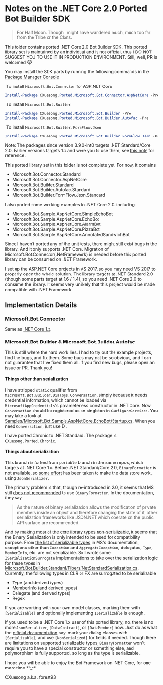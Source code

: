 # Notes on the .NET Core 2.0 Ported Bot Builder SDK

>   For Half Moon. Though I might have wandered much, much too far from the Tribe or the Clans.

This folder contains ported .NET Core 2.0 Bot Builder SDK. This ported library set is maintained by an individual and is not official, thus I DO NOT SUGGEST YOU TO USE IT IN PRODUCTION ENVIRONMENT. Still, well, PR is welcomed ​:joy_cat:​

You may install the SDK parts by running the following commands in the [Package Manager Console](https://docs.nuget.org/docs/start-here/using-the-package-manager-console)

​	To install `Microsoft.Bot.Connector` for ASP.NET Core

```powershell
Install-Package CXuesong.Ported.Microsoft.Bot.Connector.AspNetCore -Pre
```

​	To install `Microsoft.Bot.Builder`

```powershell
Install-Package CXuesong.Ported.Microsoft.Bot.Builder -Pre
Install-Package CXuesong.Ported.Microsoft.Bot.Builder.Autofac -Pre
```

​	To install `Microsoft.Bot.Builder.FormFlow.Json`

```powershell
Install-Package CXuesong.Ported.Microsoft.Bot.Builder.FormFlow.Json -Pre
```

Note: The packages since version 3.9.0-int0 targets .NET Standard/Core 2.0. Earlier versions targets 1.x and were you to use them, see [this note](README_PORTABLE.md) for reference.

This ported library set in this folder is not complete yet. For now, it contains

-   Microsoft.Bot.Connector.Standard
-   Microsoft.Bot.Connector.AspNetCore
-   Microsoft.Bot.Builder.Standard
-   Microsoft.Bot.Builder.Autofac.Standard
-   Microsoft.Bot.Builder.FormFlow.Json.Standard

I also ported some working examples to .NET Core 2.0. including

-   Microsoft.Bot.Sample.AspNetCore.SimpleEchoBot
-   Microsoft.Bot.Sample.AspNetCore.EchoBot
-   Microsoft.Bot.Sample.AspNetCore.AlarmBot
-   Microsoft.Bot.Sample.AspNetCore.PizzaBot
-   Microsoft.Bot.Sample.AspNetCore.AnnotatedSandwichBot

Since I haven't ported any of the unit tests, there might still exist bugs in the library. And it only supports .NET Core. Migration of Microsoft.Bot.Connector(.NetFramework) is needed before this ported library can be consumed on .NET Framework.

I set up the ASP.NET Core projects in VS 2017, so you may need VS 2017 to properly open the whole solution. The library targets at .NET Standard 2.0 (though some parts target at 1.6 / 1.4), so you need .NET Core 2.0 to consume the library. It seems very unlikely that this project would be made compatible with .NET Framework.

## Implementation Details

### Microsoft.Bot.Connector

Same as [.NET Core 1.x](README_PORTABLE.md#microsoftbotconnector).

### Microsoft.Bot.Builder & Microsoft.Bot.Builder.Autofac

This is still where the hard work lies. I had to try out the example projects, find the bugs, and fix them. Some bugs may not be so obvious, and I can not guarantee that I've fixed them all. If you find new bugs, please open an issue or PR. Thank you!

#### Things other than serialization

I have stripped `static` qualifier from `Microsoft.Bot.Builder.Dialogs.Conversation`, simply because it needs credential information, which cannot be loaded via `MicrosoftAppCredentials`'s parameterless constructor in .NET Core. Now `Conversation` should be registered as an singleton in `ConfigureServices`. You may take a look at [Samples/Microsoft.Bot.Sample.AspNetCore.EchoBot/Startup.cs](CSharp/Samples/Microsoft.Bot.Sample.AspNetCore.EchoBot/Startup.cs). When you need  `Conversation`, just use DI.

I have ported Chronic to .NET Standard. The package is `CXuesong.Ported.Chronic`.

#### Things about serialization

This branch is forked from `portable` branch in the same repos, which targets at .NET Core 1.x. Before .NET Standard/Core 2.0, `BinaryFormatter` is not available, so [some effort](README_PORTABLE.md#things-about-serialization) has been taken to make the data store work, using `JsonSerializer`.

The primary problem is that, though re-introduced in 2.0, it seems that MS still [does not recommended](https://docs.microsoft.com/en-us/dotnet/standard/serialization/binary-serialization) to use `BinaryFormatter`. In the documentation, they say

>   As the nature of binary serialization allows the modification of private members inside an object and therefore changing the state of it, other serialization frameworks like JSON.NET which operate on the public API surface are recommended.

And by [making most of the core library types non-serializable](https://github.com/dotnet/corefx/issues/19119), it seems that the Binary Serialization is only intended to be used for compatibility purpose. From [the list of serializable types](https://docs.microsoft.com/en-us/dotnet/standard/serialization/binary-serialization#serializable-types) in MS's documentation, exceptions other than `Exception` and `AggregateException`, delegates, `Type`, `MemberInfo`, etc. are not serializable. So I wrote some `ISerializationSurrogate` implementations to take over the serialization logic for these types in [Microsoft.Bot.Builder.Standard/Fibers/NetStandardSerialization.cs](Library/Microsoft.Bot.Builder.Standard/Fibers/NetStandardSerialization.cs). Currently, the following types in CLR or FX are surrogated to be serializable

* Type (and derived types)
* MemberInfo (and derived types)
* Delegate (and derived types)
* Regex

If you are working with your own model classes, marking them with `[Serializable]` and optionally implementing `ISerializable` is enough.

If you used to be a .NET Core 1.x user of this ported library, no, there is no more `JsonSerializer`, `[DataContract]`, or `[DataMember]` now. Just do as what the [official documentation](https://docs.microsoft.com/en-us/bot-framework/dotnet/bot-builder-dotnet-dialogs#echo-bot-example) say: mark your dialog classes with `[Serializable]`, and use `[NonSerialized]` for fields if needed. Though there are limitations on supported serializable types, `BinaryFormatter` won't require you to have a special constructor or something else, and polymorphism is fully supported, so long as the type is serializable.

I hope you will be able to enjoy the Bot Framework on .NET Core, for one more time \*^_^\*

CXuesong a.k.a. forest93
